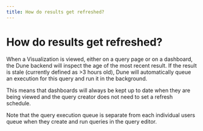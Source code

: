 ```yaml
---
title: How do results get refreshed?
---
```



# How do results get refreshed?

When a Visualization is viewed, either on a query page or on a dashboard, the Dune backend will inspect the age of the most recent result. If the result is stale (currently defined as >3 hours old), Dune will automatically queue an execution for this query and run it in the background.

This means that dashboards will always be kept up to date when they are being viewed and the query creator does not need to set a refresh schedule.

Note that the query execution queue is separate from each individual users queue when they create and run queries in the query editor.
